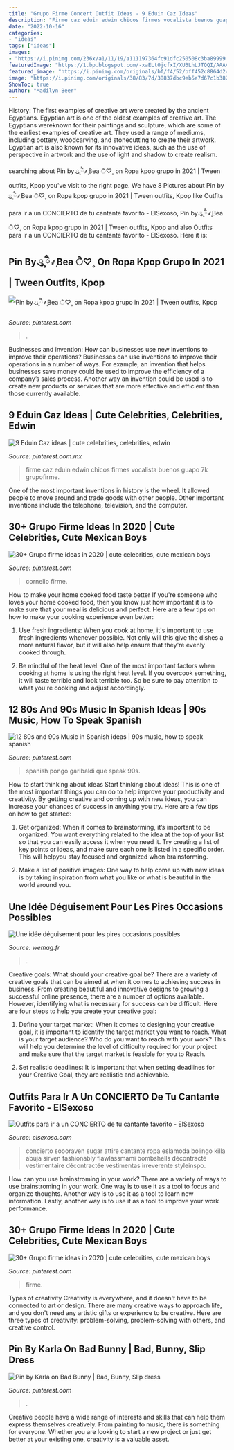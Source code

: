 ```yaml
---
title: "Grupo Firme Concert Outfit Ideas - 9 Eduin Caz Ideas"
description: "Firme caz eduin edwin chicos firmes vocalista buenos guapo 7k grupofirme"
date: "2022-10-16"
categories:
- "ideas"
tags: ["ideas"]
images:
- "https://i.pinimg.com/236x/a1/11/19/a111197364fc91dfc250508c3ba89999.jpg"
featuredImage: "https://1.bp.blogspot.com/-xaELt0jcfxI/XU3LhLJTQQI/AAAAAAAAK6E/pD-QP4z7PIoRYpOVoJDvaA9fdfjOy2c0ACLcBGAs/s1600/outfit%2Bs.jpg"
featured_image: "https://i.pinimg.com/originals/bf/f4/52/bff452c8864d248626d9824c9f1b70be.jpg"
image: "https://i.pinimg.com/originals/38/83/7d/38837dbc9eb5e7d67c1b382c29869e2f.png"
ShowToc: true
author: "Madilyn Beer"
---
```



History: The first examples of creative art were created by the ancient Egyptians.
Egyptian art is one of the oldest examples of creative art. The Egyptians wereknown for their paintings and sculpture, which are some of the earliest examples of creative art. They used a range of mediums, including pottery, woodcarving, and stonecutting to create their artwork. Egyptian art is also known for its innovative ideas, such as the use of perspective in artwork and the use of light and shadow to create realism.

	

		
searching about Pin by ུ۪۪ ཻ⸙͎Bea ੈ♡˳ on Ropa kpop grupo in 2021 | Tween outfits, Kpop you've visit to the right page. We have 8 Pictures about Pin by ུ۪۪ ཻ⸙͎Bea ੈ♡˳ on Ropa kpop grupo in 2021 | Tween outfits, Kpop like Outfits para ir a un CONCIERTO de tu cantante favorito - ElSexoso, Pin by ུ۪۪ ཻ⸙͎Bea ੈ♡˳ on Ropa kpop grupo in 2021 | Tween outfits, Kpop and also Outfits para ir a un CONCIERTO de tu cantante favorito - ElSexoso. Here it is:
		
    
## Pin By ུ۪۪ ཻ⸙͎Bea ੈ♡˳ On Ropa Kpop Grupo In 2021 | Tween Outfits, Kpop

<img loading=lazy src="https://i.pinimg.com/originals/38/83/7d/38837dbc9eb5e7d67c1b382c29869e2f.png" onerror="this.onerror=null;this.src='https://tse1.mm.bing.net/th?id=OIP.JpMGXBr9qslxBdITnD_M2QHaFT&amp;pid=15.1';" alt="Pin by ུ۪۪ ཻ⸙͎Bea ੈ♡˳ on Ropa kpop grupo in 2021 | Tween outfits, Kpop">

_Source: pinterest.com_

>. 

	

Businesses and invention: How can businesses use new inventions to improve their operations?
Businesses can use inventions to improve their operations in a number of ways. For example, an invention that helps businesses save money could be used to improve the efficiency of a company’s sales process. Another way an invention could be used is to create new products or services that are more effective and efficient than those currently available.

    
## 9 Eduin Caz Ideas | Cute Celebrities, Celebrities, Edwin

<img loading=lazy src="https://i.pinimg.com/474x/2b/bc/d7/2bbcd7f9d0bc11f29d3914df0deee55b.jpg" onerror="this.onerror=null;this.src='https://tse3.mm.bing.net/th?id=OIP.u6HS3Ah0PVmzoMzI32Du6wAAAA&amp;pid=15.1';" alt="9 Eduin Caz ideas | cute celebrities, celebrities, edwin">

_Source: pinterest.com.mx_

>firme caz eduin edwin chicos firmes vocalista buenos guapo 7k grupofirme. 

	

One of the most important inventions in history is the wheel. It allowed people to move around and trade goods with other people. Other important inventions include the telephone, television, and the computer.

    
## 30+ Grupo Firme Ideas In 2020 | Cute Celebrities, Cute Mexican Boys

<img loading=lazy src="https://i.pinimg.com/474x/d4/7e/6d/d47e6d387fd3391d7b9699509107a2d0.jpg" onerror="this.onerror=null;this.src='https://tse1.mm.bing.net/th?id=OIP.oj-P8g4FK25Grj3OKRT_MAAAAA&amp;pid=15.1';" alt="30+ Grupo firme ideas in 2020 | cute celebrities, cute mexican boys">

_Source: pinterest.com_

>cornelio firme. 

	

How to make your home cooked food taste better
If you're someone who loves your home cooked food, then you know just how important it is to make sure that your meal is delicious and perfect. Here are a few tips on how to make your cooking experience even better: 
1. Use fresh ingredients: When you cook at home, it's important to use fresh ingredients whenever possible. Not only will this give the dishes a more natural flavor, but it will also help ensure that they're evenly cooked through.

2. Be mindful of the heat level: One of the most important factors when cooking at home is using the right heat level. If you overcook something, it will taste terrible and look terrible too. So be sure to pay attention to what you're cooking and adjust accordingly.


    
## 12 80s And 90s Music In Spanish Ideas | 90s Music, How To Speak Spanish

<img loading=lazy src="https://i.pinimg.com/236x/1f/2c/36/1f2c366bd65ae4607f9e3a6eeb58b4d1---s-teen.jpg" onerror="this.onerror=null;this.src='https://tse3.mm.bing.net/th?id=OIP.Eo4kypRs9WZxyb0LWmHxpAAAAA&amp;pid=15.1';" alt="12 80s and 90s Music in Spanish ideas | 90s music, how to speak spanish">

_Source: pinterest.com_

>spanish pongo garibaldi que speak 90s. 

	

How to start thinking about ideas
Start thinking about ideas! This is one of the most important things you can do to help improve your productivity and creativity. By getting creative and coming up with new ideas, you can increase your chances of success in anything you try. Here are a few tips on how to get started:
1. Get organized: When it comes to brainstorming, it’s important to be organized. You want everything related to the idea at the top of your list so that you can easily access it when you need it. Try creating a list of key points or ideas, and make sure each one is listed in a specific order. This will helpyou stay focused and organized when brainstorming.

2. Make a list of positive images: One way to help come up with new ideas is by taking inspiration from what you like or what is beautiful in the world around you.

    
## Une Idée Déguisement Pour Les Pires Occasions Possibles

<img loading=lazy src="https://www.wemag.fr/wp-content/uploads/2015/09/Voulez-vous-une-bonne-ou-mauvaise-idée-déguisement-1.jpg" onerror="this.onerror=null;this.src='https://tse4.mm.bing.net/th?id=OIP.HKR95Dl-LPOqJFz4KztEIgHaE8&amp;pid=15.1';" alt="Une idée déguisement pour les pires occasions possibles">

_Source: wemag.fr_

>. 

	

Creative goals: What should your creative goal be?
There are a variety of creative goals that can be aimed at when it comes to achieving success in business. From creating beautiful and innovative designs to growing a successful online presence, there are a number of options available. However, identifying what is necessary for success can be difficult. Here are four steps to help you create your creative goal:
1. Define your target market: When it comes to designing your creative goal, it is important to identify the target market you want to reach. What is your target audience? Who do you want to reach with your work? This will help you determine the level of difficulty required for your project and make sure that the target market is feasible for you to Reach.

2. Set realistic deadlines: It is important that when setting deadlines for your Creative Goal, they are realistic and achievable.

    
## Outfits Para Ir A Un CONCIERTO De Tu Cantante Favorito - ElSexoso

<img loading=lazy src="https://1.bp.blogspot.com/-xaELt0jcfxI/XU3LhLJTQQI/AAAAAAAAK6E/pD-QP4z7PIoRYpOVoJDvaA9fdfjOy2c0ACLcBGAs/s1600/outfit%2Bs.jpg" onerror="this.onerror=null;this.src='https://tse1.mm.bing.net/th?id=OIP.Xn0YEitZ5HOJrCP0szo1jwHaJQ&amp;pid=15.1';" alt="Outfits para ir a un CONCIERTO de tu cantante favorito - ElSexoso">

_Source: elsexoso.com_

>concierto soooraven sugar attire cantante ropa eslamoda bolingo killa abuja sirven fashionably flawlassmami bombshells décontracté vestimentaire décontractée vestimentas irreverente styleinspo. 

	

How can you use brainstroming in your work?
There are a variety of ways to use brainstroming in your work. One way is to use it as a tool to focus and organize thoughts. Another way is to use it as a tool to learn new information. Lastly, another way is to use it as a tool to improve your work performance.

    
## 30+ Grupo Firme Ideas In 2020 | Cute Celebrities, Cute Mexican Boys

<img loading=lazy src="https://i.pinimg.com/236x/a1/11/19/a111197364fc91dfc250508c3ba89999.jpg" onerror="this.onerror=null;this.src='https://tse3.mm.bing.net/th?id=OIP.FnhfLm0SjycdaamraBAs8wAAAA&amp;pid=15.1';" alt="30+ Grupo firme ideas in 2020 | cute celebrities, cute mexican boys">

_Source: pinterest.com_

>firme. 

	

Types of creativity
Creativity is everywhere, and it doesn't have to be connected to art or design. There are many creative ways to approach life, and you don't need any artistic gifts or experience to be creative. Here are three types of creativity: problem-solving, problem-solving with others, and creative control.

    
## Pin By Karla On Bad Bunny | Bad, Bunny, Slip Dress

<img loading=lazy src="https://i.pinimg.com/originals/bf/f4/52/bff452c8864d248626d9824c9f1b70be.jpg" onerror="this.onerror=null;this.src='https://tse4.mm.bing.net/th?id=OIP.u_KFU0EvEiPop-A3Hu3FywHaNd&amp;pid=15.1';" alt="Pin by Karla on Bad Bunny | Bad, Bunny, Slip dress">

_Source: pinterest.com_

>. 

	

Creative people have a wide range of interests and skills that can help them express themselves creatively. From painting to music, there is something for everyone. Whether you are looking to start a new project or just get better at your existing one, creativity is a valuable asset.

